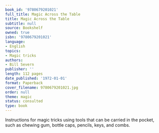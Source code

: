 ```yaml
---
book_id: '9780679201021'
full_title: Magic Across the Table
title: Magic Across the Table
subtitle: null
source: Bookshelf
owned: true
isbn: '9780679201021'
language:
- English
topics:
- Magic tricks
authors:
- Bill Severn
publisher: ''
length: 112 pages
date_published: '1972-01-01'
format: Paperback
cover_filename: 9780679201021.jpg
order: null
theme: magic
status: consulted
type: book
---
```

Instructions for magic tricks using tools that can be carried in the pocket, such as chewing gum, bottle caps, pencils, keys, and combs.
